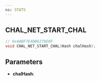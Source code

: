 ```yaml
---
ns: STATS
---
```

## CHAL_NET_START_CHAL

```c
// 0x4ABF7E4DB6279E8F
void CHAL_NET_START_CHAL(Hash chalHash);
```

## Parameters
* **chalHash**:
